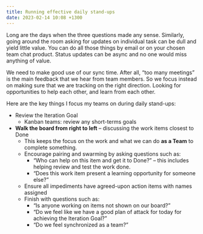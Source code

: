 ```yaml
---
title: Running effective daily stand-ups
date: 2023-02-14 10:08 +1300
---
```


Long are the days when the three questions made any sense. Similarly, going around the room asking for updates on individual task can be dull and yield little value. You can do all those things by email or on your chosen team chat product. Status updates can be async and no one would miss anything of value.

We need to make good use of our sync time. After all, “too many meetings” is the main feedback that we hear from team members. So we focus instead on making sure that we are tracking on the right direction. Looking for opportunities to help each other, and learn from each other.

Here are the key things I focus my teams on during daily stand-ups:

- Review the Iteration Goal
  - Kanban teams: review any short-terms goals
- **Walk the board from right to left** – discussing the work items closest to Done
  - This keeps the focus on the work and what we can do **as a Team** to complete something.
  - Encourage pairing and swarming by asking questions such as:
    - “Who can help on this item and get it to Done?” – this includes helping review and test the work done.
    - “Does this work item present a learning opportunity for someone else?”
  - Ensure all impediments have agreed-upon action items with names assigned
  - Finish with questions such as:
    - “Is anyone working on items not shown on our board?”
    - “Do we feel like we have a good plan of attack for today for achieving the Iteration Goal?”
    - “Do we feel synchronized as a team?”
